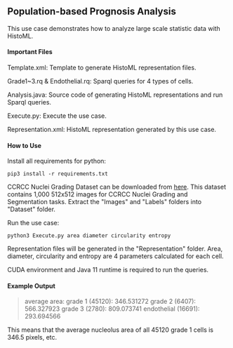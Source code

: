 ## Population-based Prognosis Analysis

This use case demonstrates how to analyze large scale statistic data with HistoML.

#### Important Files

Template.xml: Template to generate HistoML representation files.

Grade1~3.rq & Endothelial.rq: Sparql queries for 4 types of cells.

Analysis.java: Source code of generating HistoML representations and run Sparql queries.

Execute.py: Execute the use case.

Representation.xml: HistoML representation generated by this use case.

#### How to Use

Install all requirements for python:

```shell
pip3 install -r requirements.txt
```

CCRCC Nuclei Grading Dataset can be downloaded from [here](https://dataset.chenli.group/home/ccrcc-grading). This dataset contains 1,000 512x512 images for CCRCC Nuclei Grading and Segmentation tasks. Extract the "Images" and "Labels" folders into "Dataset" folder.

Run the use case:

```shell
python3 Execute.py area diameter circularity entropy
```

Representation files will be generated in the "Representation" folder. Area, diameter, circularity and entropy are 4 parameters calculated for each cell.

CUDA environment and Java 11 runtime is required to run the queries.

#### Example Output

> average area:
> grade 1 (45120): 346.531272
> grade 2 (6407): 566.327923
> grade 3 (2780): 809.073741
> endothelial (16691): 293.694566

This means that the average nucleolus area of all 45120 grade 1 cells is 346.5 pixels, etc.

